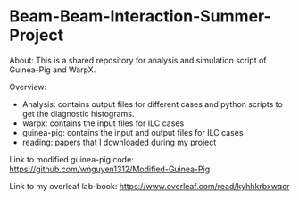 # Beam-Beam-Interaction-Summer-Project
About: This is a shared repository for analysis and simulation script of Guinea-Pig and WarpX.

Overview: 
- Analysis: contains output files for different cases and python scripts to get the diagnostic histograms.
- warpx: contains the input files for ILC cases
- guinea-pig: contains the input and output files for ILC cases
- reading: papers that I downloaded during my project

Link to modified guinea-pig code: https://github.com/wnguyen1312/Modified-Guinea-Pig

Link to my overleaf lab-book: https://www.overleaf.com/read/kyhhkrbxwqcr
